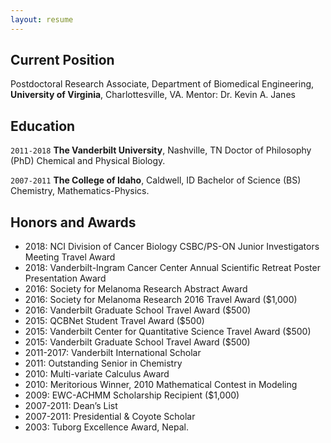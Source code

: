 ```yaml
---
layout: resume
---
```

## Current Position

Postdoctoral Research Associate, Department of Biomedical Engineering, __University of Virginia__, Charlottesville, VA. 
Mentor: Dr. Kevin A. Janes

## Education

`2011-2018`
__The Vanderbilt University__, Nashville, TN 
Doctor of Philosophy (PhD)
Chemical and Physical Biology.

`2007-2011`
__The College of Idaho__, Caldwell, ID
Bachelor of Science (BS)
Chemistry, Mathematics-Physics.

## Honors and Awards
- 2018: NCI Division of Cancer Biology CSBC/PS-ON Junior Investigators Meeting Travel Award 
- 2018: Vanderbilt-Ingram Cancer Center Annual Scientific Retreat Poster Presentation Award 
- 2016: Society for Melanoma Research Abstract Award
- 2016: Society for Melanoma Research 2016 Travel Award ($1,000)
- 2016: Vanderbilt Graduate School Travel Award ($500)
- 2015: QCBNet Student Travel Award ($500)
- 2015: Vanderbilt Center for Quantitative Science Travel Award ($500) 
- 2015: Vanderbilt Graduate School Travel Award ($500)
- 2011-2017: Vanderbilt International Scholar
- 2011: Outstanding Senior in Chemistry
- 2010: Multi-variate Calculus Award
- 2010: Meritorious Winner, 2010 Mathematical Contest in Modeling 
- 2009: EWC-ACHMM Scholarship Recipient ($1,000)
- 2007-2011: Dean’s List
- 2007-2011: Presidential & Coyote Scholar
- 2003: Tuborg Excellence Award, Nepal.
